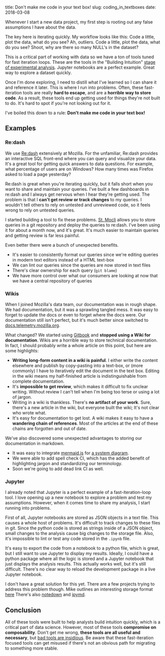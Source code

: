 title: Don't make me code in your text box!
slug: coding_in_textboxes
date: 2018-03-08

Whenever I start a new data project,
my first step is rooting out any false assumptions I have about the data.

The key here is iterating quickly.
My workflow looks like this:
Code a little, plot the data, what do you see?
Ah, outliers.
Code a little, plot the data, what do you see?
Shoot, why are there so many NULL's in the dataset?

This is a critical part of working with data
so we have a ton of tools tuned for fast iteration loops.
These are the tools in the "Building Intuition"
[stage of experimental analysis](/stages_e13n.html).
Jupyter notebooks are a perfect example.
Great way to explore a dataset quickly.

Once I'm done exploring,
I need to distill what I've learned so I can share it and reference it later.
This is where I run into problems.
Often, these fast-iteration tools are really **hard to escape**,
and are a **horrible way to store code**.
As a result,
these tools end up getting used for things they're not built to do.
It's hard to spot if you're not looking out for it.

I've boiled this down to a rule: **Don't make me code in your text box!**

## Examples

### Re:dash

We use [Re:dash](https://redash.io/) extensively at Mozilla.
For the unfamiliar,
Re:dash provides an interactive SQL front-end
where you can query and visualize your data.
It's a great tool for getting quick answers to data questions.
For example, what percentage of users are on Windows?
How many times was Firefox asked to load a page yesterday?

Re:dash is great when you're iterating quickly,
but it falls short when you want to share and maintain your queries.
I've built a few dashboards in re:dash
and I always get nervous when I hear they're getting used.
The problem is that I **can't get review or track changes** to my queries.
I wouldn't tell others to rely on untested and unreviewed code,
so it feels wrong to rely on untested queries.

I started building a tool to fix these problems.
[St. Mocli](https://github.com/mozilla/stmocli)
allows you to store queries in a git repository
and deploy the queries to re:dash.
I've been using it for about a month now, and it's great.
It's much easier to maintain queries and getting review is far less painful.

Even better there were a bunch of unexpected benefits.

* It's easier to consistently format our queries
  since we're editing queries in modern text editors instead of a HTML text-box
* We can lint our queries since the queries are now stored in text files
* There's clear ownership for each query (`git blame`)
* We have more control over what our consumers are looking at
  now that we have a central repository of queries

### Wikis

When I joined Mozilla's data team,
our documentation was in rough shape.
We had documentation, but it was a sprawling tangled mess.
It was easy to forget to update the docs or even to forget where the docs were.
Our documentation still isn't perfect,
but it's much better since switched to 
[docs.telemetry.mozilla.org](https://docs.telemetry.mozilla.org/).


What changed?
We started using
[Gitbook](https://www.gitbook.com/) and 
**stopped using a Wiki for documentation**.
Wikis are a horrible way to store technical documentation.
In fact, I should probably write a whole article on this point,
but here are some highlights:

* **Writing long-form content in a wiki is painful**.
  I either write the content elsewhere
  and publish by copy-pasting into a text-box,
  or (more commonly) I have to iteratively edit the document in the text box.
  Editing in the wiki means my half-finished article
  is indistinguishable from complete documentation.
* It's **impossible to get review**,
  which makes it difficult to fix unclear writing.
  Without review I can't tell when I'm being too terse or using a lot of jargon.
* Writing in a wiki is thankless.
  There's **no artifact of your work**.
  Sure, there's a new article in the wiki,
  but everyone built the wiki; It's not clear who wrote what.
* It's easy for documentation to get lost.
  A wiki makes it easy to have a **wandering chain of references**.
  Most of the articles at the end of these chains are forgotten and out of date.

We've also discovered some unexpected advantages
to storing our documentation in markdown.

* It was easy to integrate [mermaid.js](https://mermaidjs.github.io/)
  for [a system diagram](https://docs.telemetry.mozilla.org/concepts/data_pipeline.html).
* We were able to add spell check CI,
  which has the added benefit of highlighting jargon
  and standardizing our terminology.
* Soon we're going to add dead link CI as well.


### Jupyter

I already noted that Jupyter is a perfect example of a fast-iteration-loop tool.
I love opening up a new notebook to explore a problem and test my assumptions.
However, when it comes time to share my analysis,
I start running into problems.

First of all, Jupyter notebooks are stored as JSON objects in a text file.
This causes a whole host of problems.
It's difficult to track changes to these files in git.
Since the python code is stored as strings inside of a JSON object,
small changes to the analysis cause big changes to the storage file.
Also, it's impossible to lint or test any code stored in the `.ipynb` file.

It's easy to export the code from a notebook to a python file, which is great,
but I still want to use Jupyter to display my results.
Ideally, I could have a python package where all the logic is stored
and a Jupyter notebook that just displays the analysis results.
This actually works well, but it's still difficult.
There's no clear way to reload the development package in a live Jupyter notebook.

I don't have a great solution for this yet.
There are a few projects trying to address this problem though.
Mike outlines an interesting storage format
[here](http://droettboom.com/blog/2018/01/18/diffable-jupyter-notebooks/)
There's also [notedown](https://github.com/aaren/notedown)
and [ipymd](https://github.com/rossant/ipymd).


## Conclusion

All of these tools were built to help analysts build intuition quickly,
which is a critical part of data science.
However, most of these tools **compromise on composability**.
Don't get me wrong, **these tools are all useful and necessary**,
but [bad tools are insidious](/bad-tools.html).
Be aware that these fast-iteration focused tools can get misused
if there's not an obvious path for migrating to something more stable.

